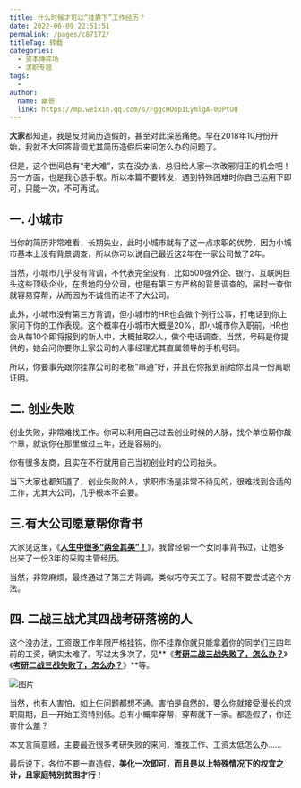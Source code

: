 ```yaml
---
title: 什么时候才可以“挂靠下”工作经历？
date: 2022-06-09 22:51:51
permalink: /pages/c87172/
titleTag: 转载
categories:
  - 资本博弈场
  - 求职专题
tags:
  - 
author: 
  name: 幽哥
  link: https://mp.weixin.qq.com/s/FggcHOop1LymlgA-0pPtUQ
---
```



**大家**都知道，我是反对简历造假的，甚至对此深恶痛绝。早在2018年10月份开始，我就不大回答背调尤其简历造假后来问怎么办的问题了。



但是，这个世间总有“老大难”，实在没办法，总归给人家一次改邪归正的机会吧！另一方面，也是我心慈手软。所以本篇不要转发，遇到特殊困难时你自己运用下即可，只能一次，不可再试。



## 一. 小城市



当你的简历非常难看，长期失业，此时小城市就有了这一点求职的优势，因为小城市基本上没有背景调查，所以你可以说自己最近这2年在一家公司做了2年。



当然，小城市几乎没有背调，不代表完全没有，比如500强外企、银行、互联网巨头这些顶级企业，在贵地的分公司，也是有第三方严格的背景调查的，届时一查你就容易穿帮，从而因为不诚信而进不了大公司。



此外，小城市没有第三方背调，但小城市的HR也会做个例行公事，打电话到你上家问下你的工作表现。这个概率在小城市大概是20%，即小城市你入职前，HR也会从每10个即将报到的新人中，大概抽取2人，做个电话调查。当然，号码是你提供的，她会问你要你上家公司的人事经理尤其直属领导的手机号码。



所以，你要事先跟你挂靠公司的老板“串通”好，并且在你报到前给你出具一份离职证明。



## 二. 创业失败



创业失败，非常难找工作。你可以利用自己过去创业时候的人脉，找个单位帮你敲个章，就说你在那里做过三年，还是容易的。



你有很多友商，且实在不行就用自己当初创业时的公司抬头。



当下大家也都知道了，创业失败的人，求职市场是非常不待见的，很难找到合适的工作，尤其大公司，几乎根本不会要。





## 三.有大公司愿意帮你背书



大家见这里，《[**人生中很多“两全其美”！**](http://mp.weixin.qq.com/s?__biz=MzU1Mjg0MzU1MA==&mid=2247488798&idx=2&sn=47b68687770c47e23a556d572edf5d75&chksm=fbfab56fcc8d3c79cd1c03898e89b0f544b638b52d51370e22da90188f921ecafdeb0bfc7a31&scene=21#wechat_redirect)》，我曾经帮一个女同事背书过，让她多出来了一份3年的采购主管经历。



当然，非常麻烦，最终通过了第三方背调，类似巧夺天工了。轻易不要尝试这个方法。





## 四. 二战三战尤其四战考研落榜的人



这个没办法，工资跟工作年限严格挂钩，你不挂靠你就只能拿着你的同学们三四年前的工资，确实太难了。写过太多次了，见**《**[**考研二战三战失败了，怎么办？**](http://mp.weixin.qq.com/s?__biz=MzI0MzQ0OTUxOA==&mid=2247486079&idx=1&sn=e7c1893645ed608a6e2676d1d08e0667&chksm=e96da1bede1a28a80371bccd63eb33a44669f9aa92bdb12156b9c5fc6b33c0a442bdf91799b9&scene=21#wechat_redirect)**》《**[**考研二战三战失败了，怎么办？**](http://mp.weixin.qq.com/s?__biz=MzI0MzQ0OTUxOA==&mid=2247486079&idx=1&sn=e7c1893645ed608a6e2676d1d08e0667&chksm=e96da1bede1a28a80371bccd63eb33a44669f9aa92bdb12156b9c5fc6b33c0a442bdf91799b9&scene=21#wechat_redirect)**》**等。



![图片](https://fastly.jsdelivr.net/gh/TommyZeng777/picgo/img/202206092252391.jpeg)



当然，也有人害怕，如上仨问题都想不通。害怕是自然的，要么你就接受漫长的求职周期，且一开始工资特别低。总有小概率穿帮，穿帮就下一家。都造假了，你还害什么羞？



本文言简意赅，主要最近很多考研失败的来问，难找工作、工资太低怎么办......



最后说下，各位不要一直造假，**美化一次即可，而且是以上特殊情况下的权宜之计，且家庭特别贫困才行**！
